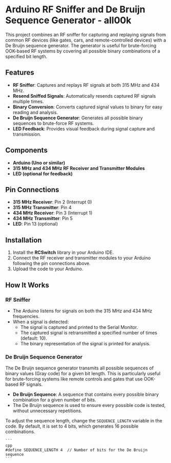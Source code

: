 # Arduino RF Sniffer and De Bruijn Sequence Generator - all00k

This project combines an RF sniffer for capturing and replaying signals from common RF devices (like gates, cars, and remote-controlled devices) with a De Bruijn sequence generator. The generator is useful for brute-forcing OOK-based RF systems by covering all possible binary combinations of a specified bit length.

## Features

- **RF Sniffer**: Captures and replays RF signals at both 315 MHz and 434 MHz.
- **Resend Sniffed Signals**: Automatically resends captured RF signals multiple times.
- **Binary Conversion**: Converts captured signal values to binary for easy reading and analysis.
- **De Bruijn Sequence Generator**: Generates all possible binary sequences to brute-force RF systems.
- **LED Feedback**: Provides visual feedback during signal capture and transmission.

## Components

- **Arduino (Uno or similar)**
- **315 MHz and 434 MHz RF Receiver and Transmitter Modules**
- **LED (optional for feedback)**

## Pin Connections

- **315 MHz Receiver**: Pin 2 (Interrupt 0)
- **315 MHz Transmitter**: Pin 4
- **434 MHz Receiver**: Pin 3 (Interrupt 1)
- **434 MHz Transmitter**: Pin 5
- **LED**: Pin 13 (optional)

## Installation

1. Install the **RCSwitch** library in your Arduino IDE.
2. Connect the RF receiver and transmitter modules to your Arduino following the pin connections above.
3. Upload the code to your Arduino.

## How It Works

### RF Sniffer

- The Arduino listens for signals on both the 315 MHz and 434 MHz frequencies.
- When a signal is detected:
  - The signal is captured and printed to the Serial Monitor.
  - The captured signal is retransmitted a specified number of times (default: 10).
  - The binary representation of the signal is printed for analysis.

### De Bruijn Sequence Generator

The De Bruijn sequence generator transmits all possible sequences of binary values (Gray code) for a given bit length. This is particularly useful for brute-forcing systems like remote controls and gates that use OOK-based RF signals.

- **De Bruijn Sequence**: A sequence that contains every possible binary combination for a given number of bits.
- The De Bruijn sequence is used to ensure every possible code is tested, without unnecessary repetitions.

To adjust the sequence length, change the `SEQUENCE_LENGTH` variable in the code. By default, it is set to 4 bits, which generates 16 possible combinations.

    ```
    cpp
    #define SEQUENCE_LENGTH 4  // Number of bits for the De Bruijn sequence
    ```
